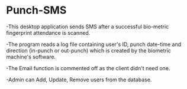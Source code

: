 # Punch-SMS
-This desktop application sends SMS after a successful bio-metric fingerprint attendance is scanned.

-The program reads a log file containing user's ID, punch date-time and direction (in-punch or out-punch) which is created by the biometric machine's software.

-The Email function is commented off as the client didn't need one.

-Admin can Add, Update, Remove users from the database.
